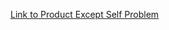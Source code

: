 [Link to Product Except Self Problem](https://app.codesignal.com/interview-practice/task/gxzW6jpXXkr3JNwXy)
